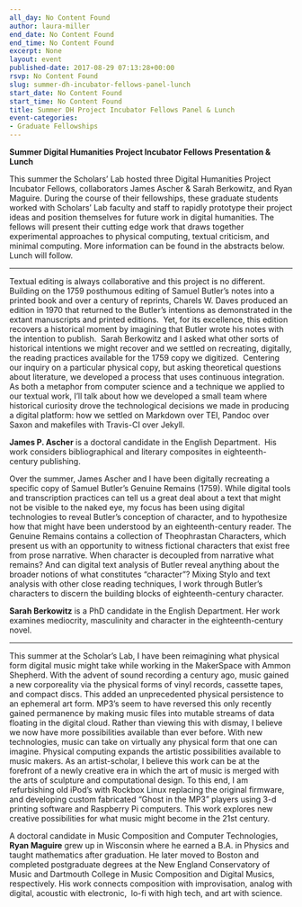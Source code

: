 ```yaml
---
all_day: No Content Found
author: laura-miller
end_date: No Content Found
end_time: No Content Found
excerpt: None
layout: event
published-date: 2017-08-29 07:13:28+00:00
rsvp: No Content Found
slug: summer-dh-incubator-fellows-panel-lunch
start_date: No Content Found
start_time: No Content Found
title: Summer DH Project Incubator Fellows Panel & Lunch
event-categories:
- Graduate Fellowships
---
```


**Summer Digital Humanities Project Incubator Fellows Presentation & Lunch**

This summer the Scholars’ Lab hosted three Digital Humanities Project Incubator Fellows, collaborators James Ascher & Sarah Berkowitz, and Ryan Maguire. During the course of their fellowships, these graduate students worked with Scholars’ Lab faculty and staff to rapidly prototype their project ideas and position themselves for future work in digital humanities. The fellows will present their cutting edge work that draws together experimental approaches to physical computing, textual criticism, and minimal computing. More information can be found in the abstracts below. Lunch will follow.


****


Textual editing is always collaborative and this project is no different.  Building on the 1759 posthumous editing of Samuel Butler’s notes into a printed book and over a century of reprints, Charels W. Daves produced an edition in 1970 that returned to the Butler’s intentions as demonstrated in the extant manuscripts and printed editions.  Yet, for its excellence, this edition recovers a historical moment by imagining that Butler wrote his notes with the intention to publish.  Sarah Berkowitz and I asked what other sorts of historical intentions we might recover and we settled on recreating, digitally, the reading practices available for the 1759 copy we digitized.  Centering our inquiry on a particular physical copy, but asking theoretical questions about literature, we developed a process that uses continuous integration.  As both a metaphor from computer science and a technique we applied to our textual work, I’ll talk about how we developed a small team where historical curiosity drove the technological decisions we made in producing a digital platform: how we settled on Markdown over TEI, Pandoc over Saxon and makefiles with Travis-CI over Jekyll.

**James P. Ascher** is a doctoral candidate in the English Department.  His work considers bibliographical and literary composites in eighteenth-century publishing.

Over the summer, James Ascher and I have been digitally recreating a specific copy of Samuel Butler’s Genuine Remains (1759). While digital tools and transcription practices can tell us a great deal about a text that might not be visible to the naked eye, my focus has been using digital technologies to reveal Butler’s conception of character, and to hypothesize how that might have been understood by an eighteenth-century reader. The Genuine Remains contains a collection of Theophrastan Characters, which present us with an opportunity to witness fictional characters that exist free from prose narrative. When character is decoupled from narrative what remains? And can digital text analysis of Butler reveal anything about the broader notions of what constitutes “character”? Mixing Stylo and text analysis with other close reading techniques, I work through Butler’s characters to discern the building blocks of eighteenth-century character.

**Sarah Berkowitz** is a PhD candidate in the English Department. Her work examines mediocrity, masculinity and character in the eighteenth-century novel.


****


This summer at the Scholar’s Lab, I have been reimagining what physical form digital music might take while working in the MakerSpace with Ammon Shepherd. With the advent of sound recording a century ago, music gained a new corporeality via the physical forms of vinyl records, cassette tapes, and compact discs. This added an unprecedented physical persistence to an ephemeral art form. MP3’s seem to have reversed this only recently gained permanence by making music files into mutable streams of data floating in the digital cloud. Rather than viewing this with dismay, I believe we now have more possibilities available than ever before. With new technologies, music can take on virtually any physical form that one can imagine. Physical computing expands the artistic possibilities available to music makers. As an artist-scholar, I believe this work can be at the forefront of a newly creative era in which the art of music is merged with the arts of sculpture and computational design. To this end, I am refurbishing old iPod’s with Rockbox Linux replacing the original firmware, and developing custom fabricated “Ghost in the MP3” players using 3-d printing software and Raspberry Pi computers. This work explores new creative possibilities for what music might become in the 21st century.

A doctoral candidate in Music Composition and Computer Technologies, **Ryan Maguire** grew up in Wisconsin where he earned a B.A. in Physics and taught mathematics after graduation. He later moved to Boston and completed postgraduate degrees at the New England Conservatory of Music and Dartmouth College in Music Composition and Digital Musics, respectively. His work connects composition with improvisation, analog with digital, acoustic with electronic,  lo-fi with high tech, and art with science.
